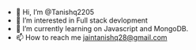 - 👋 Hi, I’m @Tanishq2205
- 👀 I’m interested in Full stack devlopment
- 🌱 I’m currently learning on Javascript and MongoDB.
- 📫 How to reach me jaintanishq28@gmail.com

<!---
Tanishq2205/Tanishq2205 is a ✨ special ✨ repository because its `README.md` (this file) appears on your GitHub profile.
You can click the Preview link to take a look at your changes.
--->
